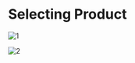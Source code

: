 # Selecting Product

![1](https://user-images.githubusercontent.com/99497565/206269827-e8bd33e9-7734-4cd1-9a9a-57fe4a865993.jpg)

![2](https://user-images.githubusercontent.com/99497565/206269872-62055b61-50a9-440b-bfd5-ab9f27f174d3.jpg)
